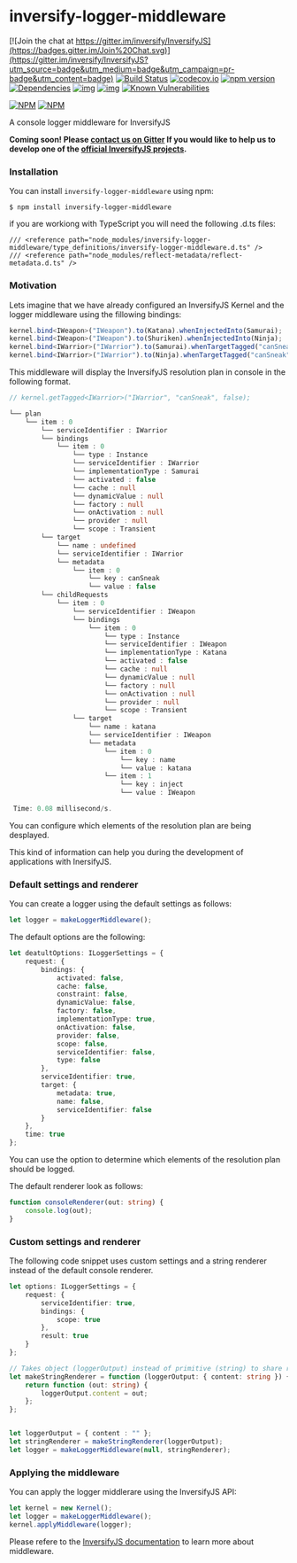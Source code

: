 # inversify-logger-middleware

[![Join the chat at https://gitter.im/inversify/InversifyJS](https://badges.gitter.im/Join%20Chat.svg)](https://gitter.im/inversify/InversifyJS?utm_source=badge&utm_medium=badge&utm_campaign=pr-badge&utm_content=badge)
[![Build Status](https://secure.travis-ci.org/inversify/inversify-logger-middleware.svg?branch=master)](https://travis-ci.org/inversify/inversify-logger-middleware)
[![codecov.io](https://codecov.io/github/inversify/inversify-logger-middleware/coverage.svg?branch=master)](https://codecov.io/github/inversify/inversify-logger-middleware?branch=master)
[![npm version](https://badge.fury.io/js/inversify-logger-middleware.svg)](http://badge.fury.io/js/inversify-logger-middleware)
[![Dependencies](https://david-dm.org/inversify/inversify-logger-middleware.svg)](https://david-dm.org/inversify/inversify-logger-middleware#info=dependencies)
[![img](https://david-dm.org/inversify/inversify-logger-middleware/dev-status.svg)](https://david-dm.org/inversify/inversify-logger-middleware/#info=devDependencies)
[![img](https://david-dm.org/inversify/inversify-logger-middleware/peer-status.svg)](https://david-dm.org/inversify/inversify-logger-middleware/#info=peerDependenciess)
[![Known Vulnerabilities](https://snyk.io/test/github/inversify/inversify-logger-middleware/badge.svg)](https://snyk.io/test/github/inversify/inversify-logger-middleware)

[![NPM](https://nodei.co/npm/inversify-logger-middleware.png?downloads=true&downloadRank=true)](https://nodei.co/npm/inversify-logger-middleware/)
[![NPM](https://nodei.co/npm-dl/inversify-logger-middleware.png?months=9&height=3)](https://nodei.co/npm/inversify-logger-middleware/)

A console logger middleware for InversifyJS

**Coming soon! Please [contact us on Gitter](https://gitter.im/inversify/InversifyJS) If you would like to help us to develop one of the [official InversifyJS projects](https://github.com/inversify).**

### Installation
You can install `inversify-logger-middleware` using npm:
```
$ npm install inversify-logger-middleware
```
if you are workiong with TypeScript you will need the following .d.ts files:
```
/// <reference path="node_modules/inversify-logger-middleware/type_definitions/inversify-logger-middleware.d.ts" />
/// <reference path="node_modules/reflect-metadata/reflect-metadata.d.ts" />
```
### Motivation
Lets imagine that we have already configured an InversifyJS Kernel and the logger middleware using the fillowing bindings:
```ts
kernel.bind<IWeapon>("IWeapon").to(Katana).whenInjectedInto(Samurai);
kernel.bind<IWeapon>("IWeapon").to(Shuriken).whenInjectedInto(Ninja);
kernel.bind<IWarrior>("IWarrior").to(Samurai).whenTargetTagged("canSneak", false);
kernel.bind<IWarrior>("IWarrior").to(Ninja).whenTargetTagged("canSneak", true);
```
This middleware will display the InversifyJS resolution plan in console in the following format.

```ts
// kernel.getTagged<IWarrior>("IWarrior", "canSneak", false);

└── plan
    └── item : 0
        └── serviceIdentifier : IWarrior
        └── bindings
            └── item : 0
                └── type : Instance
                └── serviceIdentifier : IWarrior
                └── implementationType : Samurai
                └── activated : false
                └── cache : null
                └── dynamicValue : null
                └── factory : null
                └── onActivation : null
                └── provider : null
                └── scope : Transient
        └── target
            └── name : undefined
            └── serviceIdentifier : IWarrior
            └── metadata
                └── item : 0
                    └── key : canSneak
                    └── value : false
        └── childRequests
            └── item : 0
                └── serviceIdentifier : IWeapon
                └── bindings
                    └── item : 0
                        └── type : Instance
                        └── serviceIdentifier : IWeapon
                        └── implementationType : Katana
                        └── activated : false
                        └── cache : null
                        └── dynamicValue : null
                        └── factory : null
                        └── onActivation : null
                        └── provider : null
                        └── scope : Transient
                └── target
                    └── name : katana
                    └── serviceIdentifier : IWeapon
                    └── metadata
                        └── item : 0
                            └── key : name
                            └── value : katana
                        └── item : 1
                            └── key : inject
                            └── value : IWeapon

 Time: 0.08 millisecond/s.
```

You can configure which elements of the resolution plan are being desplayed.

This kind of information can help you during the development of applications with InersifyJS.

### Default settings and renderer
You can create a logger using the default settings as follows:

```ts
let logger = makeLoggerMiddleware();
```

The default options are the following:

```ts
let deatultOptions: ILoggerSettings = {
    request: {
        bindings: {
            activated: false,
            cache: false,
            constraint: false,
            dynamicValue: false,
            factory: false,
            implementationType: true,
            onActivation: false,
            provider: false,
            scope: false,
            serviceIdentifier: false,
            type: false
        },
        serviceIdentifier: true,
        target: {
            metadata: true,
            name: false,
            serviceIdentifier: false
        }
    },
    time: true
};
```

You can use the option to determine which elements of the resolution plan should be logged.

The default renderer look as follows:

```ts
function consoleRenderer(out: string) {
    console.log(out);
}
```

### Custom settings and renderer

The following code snippet uses custom settings and a string renderer instead of the default console renderer.

```ts
let options: ILoggerSettings = {
    request: {
        serviceIdentifier: true,
        bindings: {
            scope: true
        },
        result: true
    }
};

// Takes object (loggerOutput) instead of primitive (string) to share reference
let makeStringRenderer = function (loggerOutput: { content: string }) {
    return function (out: string) {
        loggerOutput.content = out;
    };
};


let loggerOutput = { content : "" };
let stringRenderer = makeStringRenderer(loggerOutput);
let logger = makeLoggerMiddleware(null, stringRenderer);
```

### Applying the middleware

You can apply the logger middlerare using the InversifyJS API:

```ts
let kernel = new Kernel();
let logger = makeLoggerMiddleware();
kernel.applyMiddleware(logger);
```

Please refere to the 
[InversifyJS documentation](https://github.com/inversify/InversifyJS#middleware) 
to learn more about middleware.
